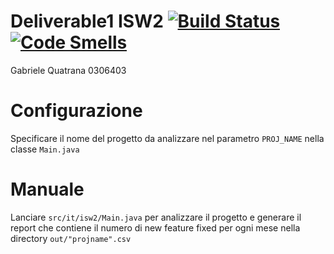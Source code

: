 # Deliverable1 ISW2 [![Build Status](https://travis-ci.com/gabrielequatrana/Deliverable1.svg?branch=main)](https://travis-ci.com/gabrielequatrana/Deliverable1)	[![Code Smells](https://sonarcloud.io/api/project_badges/measure?project=gabrielequatrana_Deliverable1&metric=code_smells)](https://sonarcloud.io/dashboard?id=gabrielequatrana_Deliverable1)
Gabriele Quatrana 0306403

# Configurazione
Specificare il nome del progetto da analizzare nel parametro ```PROJ_NAME``` nella classe ```Main.java```

# Manuale
Lanciare ```src/it/isw2/Main.java``` per analizzare il progetto e generare il report che contiene il numero di new feature fixed per ogni mese nella directory ```out/"projname".csv```